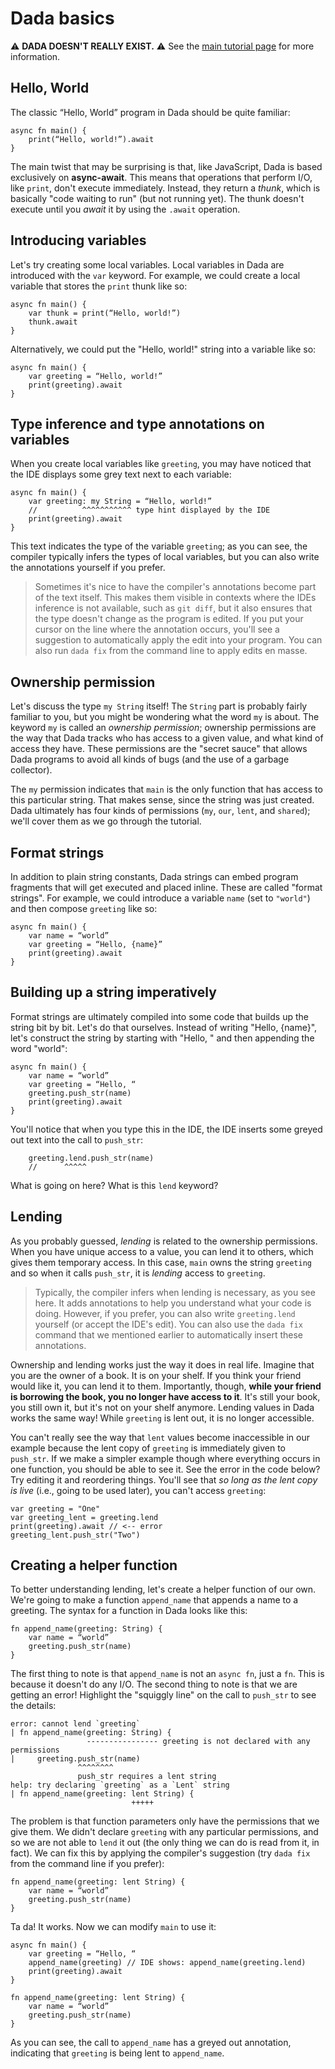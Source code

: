 # Dada basics

⚠️ **DADA DOESN'T REALLY EXIST.** ⚠️ See the [main tutorial page](../tutorial.md) for more information.

## Hello, World

The classic “Hello, World” program in Dada should be quite familiar:

```
async fn main() {
    print(“Hello, world!”).await
}
```

The main twist that may be surprising is that, like JavaScript, Dada is based exclusively on **async-await**. This means that operations that perform I/O, like `print`, don't execute immediately. Instead, they return a *thunk*, which is basically "code waiting to run" (but not running yet). The thunk doesn't execute until you *await* it by using the `.await` operation. 

## Introducing variables

Let's try creating some local variables. Local variables in Dada are introduced with the `var` keyword. For example, we could create a local variable that stores the `print` thunk like so:

```
async fn main() {
    var thunk = print(“Hello, world!”)
    thunk.await
}
```

Alternatively, we could put the "Hello, world!" string into a variable like so:

```
async fn main() {
    var greeting = “Hello, world!”
    print(greeting).await
}
```

## Type inference and type annotations on variables

When you create local variables like `greeting`, you may have noticed that the IDE displays some grey text next to each variable:

```
async fn main() {
    var greeting: my String = “Hello, world!”
    //          ^^^^^^^^^^^ type hint displayed by the IDE
    print(greeting).await
}
```

This text indicates the type of the variable `greeting`; as you can see, the compiler typically infers the types of local variables, but you can also write the annotations yourself if you prefer.

> Sometimes it's nice to have the compiler's annotations become part of the text itself. This makes them visible in contexts where the IDEs inference is not available, such as `git diff`, but it also ensures that the type doesn't change as the program is edited. If you put your cursor on the line where the annotation occurs, you'll see a suggestion to automatically apply the edit into your program. You can also run `dada fix` from the command line to apply edits en masse.

## Ownership permission

Let's discuss the type `my String` itself! The `String` part is probably fairly familiar to you, but you might be wondering what the word `my` is about. The keyword `my` is called an *ownership permission*; ownership permissions are the way that Dada tracks who has access to a given value, and what kind of access they have. These permissions are the "secret sauce" that allows Dada programs to avoid all kinds of bugs (and the use of a garbage collector).

The `my` permission indicates that `main` is the only function that has access to this particular string. That makes sense, since the string was just created. Dada ultimately has four kinds of permissions (`my`, `our`, `lent`, and `shared`); we'll cover them as we go through the tutorial.

## Format strings

In addition to plain string constants, Dada strings can embed program fragments that will get executed and placed inline. These are called "format strings". For example, we could introduce a variable `name` (set to `"world"`) and then compose `greeting` like so:

```
async fn main() {
    var name = “world”
    var greeting = “Hello, {name}”
    print(greeting).await
}
```

## Building up a string imperatively

Format strings are ultimately compiled into some code that builds up the string bit by bit. Let's do that ourselves. Instead of writing "Hello, {name}", let's construct the string by starting with "Hello, " and then appending the word "world":

```
async fn main() {
    var name = “world”
    var greeting = “Hello, “
    greeting.push_str(name)
    print(greeting).await
}
```

You'll notice that when you type this in the IDE, the IDE inserts some greyed out text into the call to `push_str`:

```
    greeting.lend.push_str(name)
    //      ^^^^^
```

What is going on here? What is this `lend` keyword?

## Lending

As you probably guessed, *lending* is related to the ownership permissions. When you have unique access to a value, you can lend it to others, which gives them temporary access. In this case, `main` owns the string `greeting` and so when it calls `push_str`, it is *lending* access to `greeting`. 

> Typically, the compiler infers when lending is necessary, as you see here. It adds annotations to help you understand what your code is doing. However, if you prefer, you can also write `greeting.lend` yourself (or accept the IDE's edit). You can also use the `dada fix` command that we mentioned earlier to automatically insert these annotations.

Ownership and lending works just the way it does in real life. Imagine that you are the owner of a book. It is on your shelf. If you think your friend would like it, you can lend it to them. Importantly, though, **while your friend is borrowing the book, you no longer have access to it**. It's still your book, you still own it, but it's not on your shelf anymore. Lending values in Dada works the same way! While `greeting` is lent out, it is no longer accessible. 

You can't really see the way that `lent` values become inaccessible in our example because the lent copy of `greeting` is immediately given to `push_str`. If we make a simpler example though where everything occurs in one function, you should be able to see it. See the error in the code below? Try editing it and reordering things. You'll see that *so long as the lent copy is live* (i.e., going to be used later), you can't access `greeting`:

```
var greeting = "One"
var greeting_lent = greeting.lend
print(greeting).await // <-- error
greeting_lent.push_str("Two")
```

## Creating a helper function

To better understanding lending, let's create a helper function of our own. We're going to make a function `append_name` that appends a name to a greeting. The syntax for a function in Dada looks like this:

```
fn append_name(greeting: String) {
    var name = “world”
    greeting.push_str(name)
}
```

The first thing to note is that `append_name` is not an `async fn`, just a `fn`. This is because it doesn't do any I/O. The second thing to note is that we are getting an error! Highlight the "squiggly line" on the call to `push_str` to see the details:

```
error: cannot lend `greeting`
| fn append_name(greeting: String) {
                 ---------------- greeting is not declared with any permissions
|     greeting.push_str(name)
               ^^^^^^^^
               push_str requires a lent string
help: try declaring `greeting` as a `Lent` string
| fn append_name(greeting: lent String) {
                           +++++
```

The problem is that function parameters only have the permissions that we give them. We didn't declare `greeting` with any particular permissions, and so we are not able to `lend` it out (the only thing we can do is read from it, in fact). We can fix this by applying the compiler's suggestion (try `dada fix` from the command line if you prefer):

```
fn append_name(greeting: lent String) {
    var name = “world”
    greeting.push_str(name)
}
```

Ta da! It works. Now we can modify `main` to use it:

```
async fn main() {
    var greeting = “Hello, “
    append_name(greeting) // IDE shows: append_name(greeting.lend)
    print(greeting).await
}

fn append_name(greeting: lent String) {
    var name = “world”
    greeting.push_str(name)
}
```

As you can see, the call to `append_name` has a greyed out annotation, indicating that `greeting` is being lent to `append_name`.
